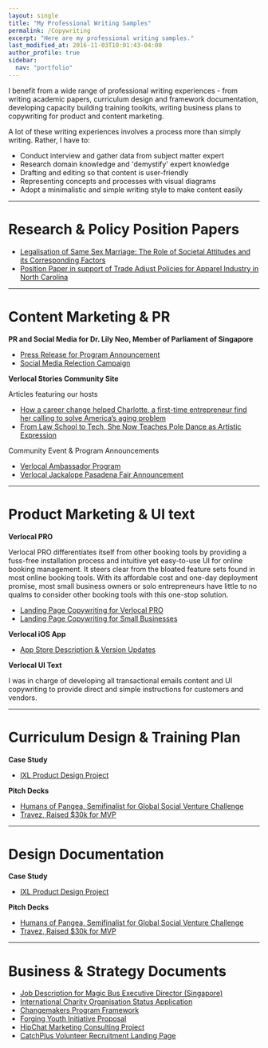 ```yaml
---
layout: single
title: "My Professional Writing Samples"
permalink: /Copywriting
excerpt: "Here are my professional writing samples."
last_modified_at: 2016-11-03T10:01:43-04:00
author_profile: true
sidebar:
  nav: "portfolio"
---
```


I benefit from a wide range of professional writing experiences - from writing academic papers, curriculum design and framework documentation, developing capacity building training toolkits, writing business plans to copywriting for product and content marketing.

A lot of these writing experiences involves a process more than simply writing. Rather, I have to:
* Conduct interview and gather data from subject matter expert
* Research domain knowledge and 'demystify' expert knowledge
* Drafting and editing so that content is user-friendly
* Representing concepts and processes with visual diagrams
* Adopt a minimalistic and simple writing style to make content easily

<hr size="20">

# <a name="research"> Research & Policy Position Papers </a>

* [Legalisation of Same Sex Marriage: The Role of Societal Attitudes and its Corresponding Factors](/research)
* [Position Paper in support of Trade Adjust Policies for Apparel Industry in North Carolina](/policy)

<hr size="20">

# <a name="pr">Content Marketing & PR</a>

**PR and Social Media for Dr. Lily Neo, Member of Parliament of Singapore**

* [Press Release for Program Announcement](/pr)
* [Social Media Relection Campaign](/pr)


**Verlocal Stories Community Site**

Articles featuring our hosts
* [How a career change helped Charlotte, a first-time entrepreneur find her calling to solve America’s aging problem](http://stories.verlocal.com/2016/10/24/host-spotlight-charlotte-america-aging-problem/)
* [From Law School to Tech, She Now Teaches Pole Dance as Artistic Expression](http://stories.verlocal.com/2016/12/21/amy-pole-dancing-beauty/)

Community Event & Program Announcements
* [Verlocal Ambassador Program](http://stories.verlocal.com/2016/10/02/verlocal-ambassadors-sign-go-adventures-city-free/)
* [Verlocal Jackalope Pasadena Fair Announcement](https://www.jackalopeartfair.com/blog/2017/2/9/meet-verlocal)

<hr size="20">

# <a name="productmarketing">Product Marketing & UI text</a>

**Verlocal PRO**

Verlocal PRO differentiates itself from other booking tools by providing a fuss-free installation process and intuitive yet easy-to-use UI for online booking management. It steers clear from the bloated feature sets found in most online booking tools. With its affordable cost and one-day deployment promise, most small business owners or solo entrepreneurs have little to no qualms to consider other booking tools with this one-stop solution.

* [Landing Page Copywriting for Verlocal PRO](https://www.verlocal.com/pro)
* [Landing Page Copywriting for Small Businesses](https://www.verlocal.com/business)

**Verlocal iOS App**

* [App Store Description & Version Updates](https://itunes.apple.com/us/app/verlocal/id1074593403?mt=8)

**Verlocal UI Text**

I was in charge of developing all transactional emails content and UI copywriting to provide direct and simple instructions for customers and vendors.

<hr size="20">

# <a name="productdesign">Curriculum Design & Training Plan</a>

**Case Study**
* [IXL Product Design Project](/ixl)

**Pitch Decks**
* [Humans of Pangea, Semifinalist for Global Social Venture Challenge](/hop)
* [Travez, Raised $30k for MVP](/travez)

<hr size="20">

# <a name="productdesign">Design Documentation</a>

**Case Study**
* [IXL Product Design Project](/ixl)

**Pitch Decks**
* [Humans of Pangea, Semifinalist for Global Social Venture Challenge](/hop)
* [Travez, Raised $30k for MVP](/travez)

<hr size="20">

# <a name="biz">Business & Strategy Documents</a>

* [Job Description for Magic Bus Executive Director (Singapore)](/jd)
* [International Charity Organisation Status Application](/ico)
* [Changemakers Program Framework](/changemakers)
* [Forging Youth Initiative Proposal](/fyi)
* [HipChat Marketing Consulting Project](/HipChat)
* [CatchPlus Volunteer Recruitment Landing Page](http://catchplusmagicbus.wixsite.com/singapore)
